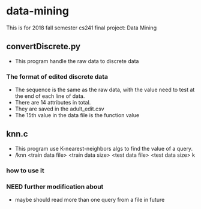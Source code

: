 # data-mining
This is  for 2018 fall semester cs241 final project: Data Mining

## convertDiscrete.py
- This program handle the raw data to discrete data
### The format of edited discrete data
- The sequence is the same as the raw data, with the value need to test at the end of each line of data.
- There are 14 attributes in total.
- They are saved in the adult_edit.csv
- The 15th value in the data file is the function value
## knn.c
- This program use K-nearest-neighbors algs to find the value of a query.
- /knn &lt;train data file&gt; &lt;train data size&gt; &lt;test data file&gt; &lt;test data size&gt; k 
### how to use it

### NEED further modification about
- maybe should read more than one query from a file in future
